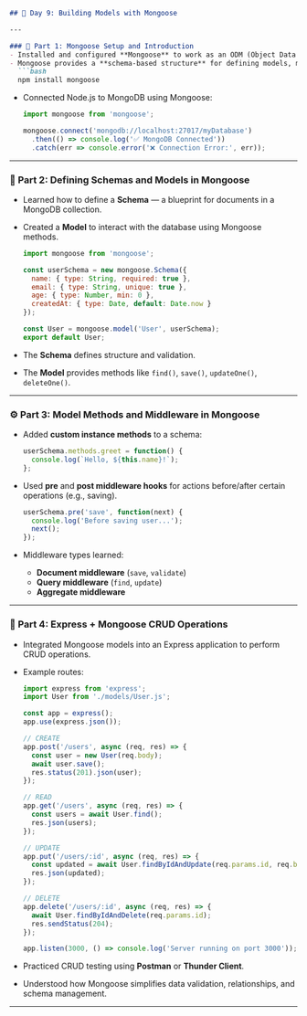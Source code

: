 ````markdown
## 📅 Day 9: Building Models with Mongoose  

---

### 🧩 Part 1: Mongoose Setup and Introduction
- Installed and configured **Mongoose** to work as an ODM (Object Data Modeling) library for MongoDB.  
- Mongoose provides a **schema-based structure** for defining models, making it easier to enforce consistency.  
  ```bash
  npm install mongoose
````

* Connected Node.js to MongoDB using Mongoose:

  ```js
  import mongoose from 'mongoose';

  mongoose.connect('mongodb://localhost:27017/myDatabase')
    .then(() => console.log('✅ MongoDB Connected'))
    .catch(err => console.error('❌ Connection Error:', err));
  ```

---

### 🧱 Part 2: Defining Schemas and Models in Mongoose

* Learned how to define a **Schema** — a blueprint for documents in a MongoDB collection.
* Created a **Model** to interact with the database using Mongoose methods.

  ```js
  import mongoose from 'mongoose';

  const userSchema = new mongoose.Schema({
    name: { type: String, required: true },
    email: { type: String, unique: true },
    age: { type: Number, min: 0 },
    createdAt: { type: Date, default: Date.now }
  });

  const User = mongoose.model('User', userSchema);
  export default User;
  ```
* The **Schema** defines structure and validation.
* The **Model** provides methods like `find()`, `save()`, `updateOne()`, `deleteOne()`.

---

### ⚙️ Part 3: Model Methods and Middleware in Mongoose

* Added **custom instance methods** to a schema:

  ```js
  userSchema.methods.greet = function() {
    console.log(`Hello, ${this.name}!`);
  };
  ```
* Used **pre** and **post middleware hooks** for actions before/after certain operations (e.g., saving).

  ```js
  userSchema.pre('save', function(next) {
    console.log('Before saving user...');
    next();
  });
  ```
* Middleware types learned:

  * **Document middleware** (`save`, `validate`)
  * **Query middleware** (`find`, `update`)
  * **Aggregate middleware**

---

### 🧠 Part 4: Express + Mongoose CRUD Operations

* Integrated Mongoose models into an Express application to perform CRUD operations.
* Example routes:

  ```js
  import express from 'express';
  import User from './models/User.js';

  const app = express();
  app.use(express.json());

  // CREATE
  app.post('/users', async (req, res) => {
    const user = new User(req.body);
    await user.save();
    res.status(201).json(user);
  });

  // READ
  app.get('/users', async (req, res) => {
    const users = await User.find();
    res.json(users);
  });

  // UPDATE
  app.put('/users/:id', async (req, res) => {
    const updated = await User.findByIdAndUpdate(req.params.id, req.body, { new: true });
    res.json(updated);
  });

  // DELETE
  app.delete('/users/:id', async (req, res) => {
    await User.findByIdAndDelete(req.params.id);
    res.sendStatus(204);
  });

  app.listen(3000, () => console.log('Server running on port 3000'));
  ```
* Practiced CRUD testing using **Postman** or **Thunder Client**.
* Understood how Mongoose simplifies data validation, relationships, and schema management.

---

```
```
